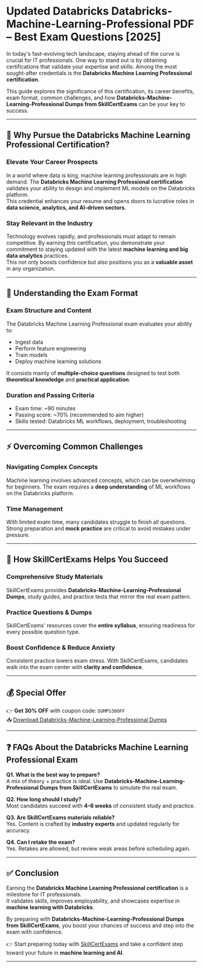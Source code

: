 # Updated Databricks Databricks-Machine-Learning-Professional PDF – Best Exam Questions [2025]

In today's fast-evolving tech landscape, staying ahead of the curve is crucial for IT professionals. One way to stand out is by obtaining certifications that validate your expertise and skills. Among the most sought-after credentials is the **Databricks Machine Learning Professional certification**.  

This guide explores the significance of this certification, its career benefits, exam format, common challenges, and how **Databricks-Machine-Learning-Professional Dumps from SkillCertExams** can be your key to success.

---

## 🚀 Why Pursue the Databricks Machine Learning Professional Certification?

### Elevate Your Career Prospects  
In a world where data is king, machine learning professionals are in high demand. The **Databricks Machine Learning Professional certification** validates your ability to design and implement ML models on the Databricks platform.  
This credential enhances your resume and opens doors to lucrative roles in **data science, analytics, and AI-driven sectors**.  

### Stay Relevant in the Industry  
Technology evolves rapidly, and professionals must adapt to remain competitive. By earning this certification, you demonstrate your commitment to staying updated with the latest **machine learning and big data analytics** practices.  
This not only boosts confidence but also positions you as a **valuable asset** in any organization.  

---

## 📝 Understanding the Exam Format

### Exam Structure and Content  
The Databricks Machine Learning Professional exam evaluates your ability to:  
- Ingest data  
- Perform feature engineering  
- Train models  
- Deploy machine learning solutions  

It consists mainly of **multiple-choice questions** designed to test both **theoretical knowledge** and **practical application**.  

### Duration and Passing Criteria  
- Exam time: ~90 minutes  
- Passing score: ~70% (recommended to aim higher)  
- Skills tested: Databricks ML workflows, deployment, troubleshooting  

---

## ⚡ Overcoming Common Challenges  

### Navigating Complex Concepts  
Machine learning involves advanced concepts, which can be overwhelming for beginners. The exam requires a **deep understanding** of ML workflows on the Databricks platform.  

### Time Management  
With limited exam time, many candidates struggle to finish all questions. Strong preparation and **mock practice** are critical to avoid mistakes under pressure.  

---

## 🎯 How SkillCertExams Helps You Succeed  

### Comprehensive Study Materials  
SkillCertExams provides **Databricks-Machine-Learning-Professional Dumps**, study guides, and practice tests that mirror the real exam pattern.  

### Practice Questions & Dumps  
SkillCertExams' resources cover the **entire syllabus**, ensuring readiness for every possible question type.  

### Boost Confidence & Reduce Anxiety  
Consistent practice lowers exam stress. With SkillCertExams, candidates walk into the exam center with **clarity and confidence**.  

---

## 💰 Special Offer  

👉 **Get 30% OFF** with coupon code: `DUMPS30OFF`  
📥 [Download Databricks-Machine-Learning-Professional Dumps](https://www.skillcertexams.com/databricks/databricks-machine-learning-professional-dumps.html)  

---

## ❓ FAQs About the Databricks Machine Learning Professional Exam  

**Q1. What is the best way to prepare?**  
A mix of theory + practice is ideal. Use **Databricks-Machine-Learning-Professional Dumps from SkillCertExams** to simulate the real exam.  

**Q2. How long should I study?**  
Most candidates succeed with **4–6 weeks** of consistent study and practice.  

**Q3. Are SkillCertExams materials reliable?**  
Yes. Content is crafted by **industry experts** and updated regularly for accuracy.  

**Q4. Can I retake the exam?**  
Yes. Retakes are allowed, but review weak areas before scheduling again.  

---

## ✅ Conclusion  

Earning the **Databricks Machine Learning Professional certification** is a milestone for IT professionals.  
It validates skills, improves employability, and showcases expertise in **machine learning with Databricks**.  

By preparing with **Databricks-Machine-Learning-Professional Dumps from SkillCertExams**, you boost your chances of success and step into the exam with confidence.  

👉 Start preparing today with [SkillCertExams](https://www.skillcertexams.com/) and take a confident step toward your future in **machine learning and AI**.  

---
